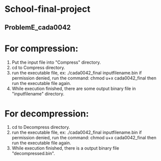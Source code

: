 # School-final-project
## ProblemE_cada0042

# For compression:
1. Put the input file into "Compress" directory.
2. cd to Compress directory.
3. run the executable file, ex: ./cada0042_final inputfilename.bin
   if permission denied, run the command: chmod u+x cada0042_final
   then run the executable file again.
4. While execution finished, there are some output binary file in "inputfilename" directory.

# For decompression:
1. cd to Decompress directory.
2. run the executable file, ex: ./cada0042_final inputfilename.bin
   if permission denied, run the command: chmod u+x cada0042_final
   then run the executable file again.
3. While execution finished, there is a output binary file "decompressed.bin".
